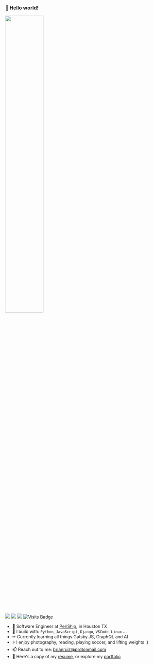 ### 👋 **Hello world!** 
<div>
  <img src="https://raw.githubusercontent.com/artlaman/chalice-icon-theme/master/assets/harold.jpg" width=50%>
</div>

[<img src="https://img.shields.io/badge/github-%2312100E.svg?&style=for-the-badge&logo=github&logoColor=white" />](https://github.com/BrianRuizy) [<img src="https://img.shields.io/badge/linkedin-%230077B5.svg?&style=for-the-badge&logo=linkedin&logoColor=white" />](https://www.linkedin.com/in/brianruizy/) [<img src ="https://img.shields.io/badge/Portfolio-up-%23.svg?&style=for-the-badge&logo=&logoColor=white%22">](https://brianruizy.com/) ![Visits Badge](https://badges.pufler.dev/visits/brianruizy/brianruizy?style=for-the-badge ) 

- 🏢 Software Engineer at [PeriShip](https://www.linkedin.com/company/periship/), in Houston TX
- 🧰 I build with: `Python`, `JavaScript`, `Django`, `VSCode`, `Linux` ...
- ✏ Currently learning all things Gatsby.JS, GraphQL and AI
- ⚡ I enjoy photography, reading, playing soccer, and lifting weights :)
- 📫 Reach out to me: brianruiz@protonmail.com
- 💼 Here's a copy of my [resume](https://brianruizy.com/Brian-Ruiz-Resume.pdf), or explore my [portfolio](https://brianruizy.com/)
